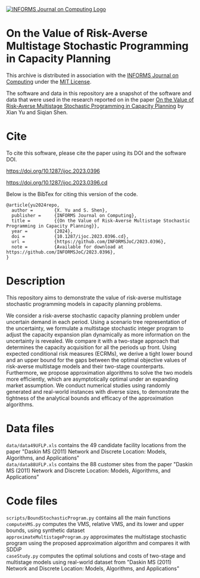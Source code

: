 [![INFORMS Journal on Computing Logo](https://INFORMSJoC.github.io/logos/INFORMS_Journal_on_Computing_Header.jpg)](https://pubsonline.informs.org/journal/ijoc)

# On the Value of Risk-Averse Multistage Stochastic Programming in Capacity Planning

This archive is distributed in association with the [INFORMS Journal on Computing](https://pubsonline.informs.org/journal/ijoc)
under the [MIT License](LICENSE).

The software and data in this repository are a snapshot of the software and data
that were used in the research reported on in the paper 
[On the Value of Risk-Averse Multistage Stochastic Programming in Capacity Planning](https://doi.org/10.1287/ijoc.2023.0396) by Xian Yu and Siqian Shen.

# Cite

To cite this software, please cite the paper using its DOI and the software DOI.

https://doi.org/10.1287/ijoc.2023.0396

https://doi.org/10.1287/ijoc.2023.0396.cd

Below is the BibTex for citing this version of the code.

```
@article{yu2024repo,
  author =        {X. Yu and S. Shen},  
  publisher =     {INFORMS Journal on Computing},
  title =         {{On the Value of Risk-Averse Multistage Stochastic Programming in Capacity Planning}},
  year =          {2024},
  doi =           {10.1287/ijoc.2023.0396.cd},
  url =           {https://github.com/INFORMSJoC/2023.0396},
  note =          {Available for download at https://github.com/INFORMSJoC/2023.0396},
}
```

# Description
This repository aims to demonstrate the value of risk-averse multistage stochastic programming models in capacity planning problems. 

We consider a risk-averse stochastic capacity planning problem under uncertain demand in each period. Using a scenario tree representation of the uncertainty, we formulate a multistage stochastic integer program to adjust the capacity expansion plan dynamically as more information on the uncertainty is revealed. We compare it with a two-stage approach that determines the capacity acquisition for all the periods up front.  Using expected conditional risk measures (ECRMs), we derive a tight lower bound and an upper bound for the gaps between the optimal objective values of risk-averse multistage models and their two-stage counterparts. Furthermore, we propose approximation algorithms to solve the two models more efficiently, which are asymptotically optimal under an expanding market assumption. We conduct numerical studies using randomly generated and real-world instances with diverse sizes, to demonstrate the tightness of the analytical bounds and efficacy of the approximation algorithms.

# Data files
```data/data49UFLP.xls``` contains the 49 candidate facility locations from the paper "Daskin MS (2011) Network and Discrete Location: Models, Algorithms, and Applications" <br />
```data/data88UFLP.xls``` contains the 88 customer sites from the paper "Daskin MS (2011) Network and Discrete Location: Models, Algorithms, and Applications" 

# Code files
```scripts/BoundStochasticProgram.py``` contains all the main functions <br />
```computeVMS.py``` computes the VMS, relative VMS, and its lower and upper bounds, using synthetic dataset <br />
```approximateMultistageProgram.py``` approximates the multistage stochastic program using the proposed approximation algorithm and compares it with SDDiP <br />
```caseStudy.py``` computes the optimal solutions and costs of two-stage and multistage models using real-world dataset from "Daskin MS (2011) Network and Discrete Location: Models, Algorithms, and Applications"
